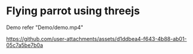 # Flying parrot using threejs

Demo refer "Demo/demo.mp4"

https://github.com/user-attachments/assets/d1ddbea4-f643-4b88-ab01-05c7a5be7b0a

